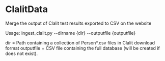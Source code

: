 # ClalitData
Merge the output of Clalit test results exported to CSV on the website

Usage:
ingest_clalit.py --dirname {dir} --outputfile {outputfile}

dir = Path containing a collection of Person*.csv files in Clalit download format
outputfile = CSV file containing the full database (will be created if does not exist).

